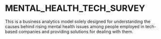 # MENTAL_HEALTH_TECH_SURVEY
This is a business analytics model solely designed for understanding the causes behind rising mental health issues among people employed in tech-based companies and providing solutions for dealing with them.
